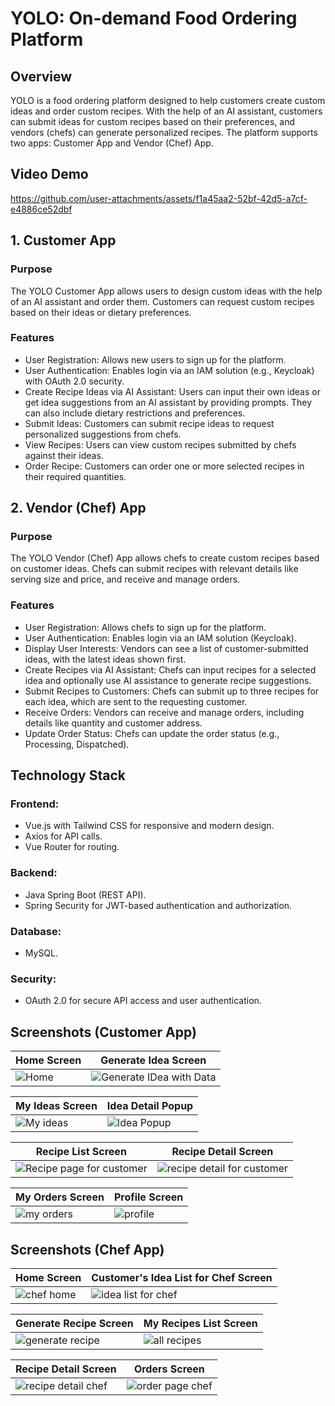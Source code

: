 # YOLO: On-demand Food Ordering Platform
## Overview
YOLO is a food ordering platform designed to help customers create custom ideas and order custom recipes. With the help of an AI assistant, customers can submit ideas for custom recipes based on their preferences, and vendors (chefs) can generate personalized recipes. The platform supports two apps: Customer App and Vendor (Chef) App.

## Video Demo

https://github.com/user-attachments/assets/f1a45aa2-52bf-42d5-a7cf-e4886ce52dbf


## 1. Customer App
### Purpose
The YOLO Customer App allows users to design custom ideas with the help of an AI assistant and order them. Customers can request custom recipes based on their ideas or dietary preferences.

### Features
* User Registration: Allows new users to sign up for the platform. </br>
* User Authentication: Enables login via an IAM solution (e.g., Keycloak) with OAuth 2.0 security. </br>
* Create Recipe Ideas via AI Assistant: Users can input their own ideas or get idea suggestions from an AI assistant by providing prompts. They can also include dietary restrictions and preferences. </br>
* Submit Ideas: Customers can submit recipe ideas to request personalized suggestions from chefs. </br>
* View Recipes: Users can view custom recipes submitted by chefs against their ideas. </br>
* Order Recipe: Customers can order one or more selected recipes in their required quantities. </br>

## 2. Vendor (Chef) App
### Purpose
The YOLO Vendor (Chef) App allows chefs to create custom recipes based on customer ideas. Chefs can submit recipes with relevant details like serving size and price, and receive and manage orders.

### Features
* User Registration: Allows chefs to sign up for the platform. </br>
* User Authentication: Enables login via an IAM solution (Keycloak). </br>
* Display User Interests: Vendors can see a list of customer-submitted ideas, with the latest ideas shown first. </br>
* Create Recipes via AI Assistant: Chefs can input recipes for a selected idea and optionally use AI assistance to generate recipe suggestions. </br>
* Submit Recipes to Customers: Chefs can submit up to three recipes for each idea, which are sent to the requesting customer. </br>
* Receive Orders: Vendors can receive and manage orders, including details like quantity and customer address. </br>
* Update Order Status: Chefs can update the order status (e.g., Processing, Dispatched). </br>
## Technology Stack
### Frontend: 
* Vue.js with Tailwind CSS for responsive and modern design. </br>
* Axios for API calls. </br>
* Vue Router for routing.
  
### Backend:
* Java Spring Boot (REST API).
* Spring Security for JWT-based authentication and authorization.

### Database: 
* MySQL.

### Security: 
* OAuth 2.0 for secure API access and user authentication.

## Screenshots (Customer App)

|  Home Screen                              |  Generate Idea Screen                              |
|-----------------------------------------|-----------------------------------------|
| ![Home](https://github.com/user-attachments/assets/6087b42e-ade6-41cb-9132-7e251bf0a5b2) | ![Generate IDea with Data](https://github.com/user-attachments/assets/88abdcf7-da99-4ec0-9184-bc818e7977ce) |

|  My Ideas Screen                              |  Idea Detail Popup                               |
|-----------------------------------------|-----------------------------------------|
| ![My ideas](https://github.com/user-attachments/assets/6818d4df-4b6e-4750-b1ed-527b09ad53ce) | ![Idea Popup](https://github.com/user-attachments/assets/b3b82159-bed3-4157-89e5-41d10237d602) |

|  Recipe List Screen                              |  Recipe Detail Screen                               |
|-----------------------------------------|-----------------------------------------|
| ![Recipe page for customer](https://github.com/user-attachments/assets/d81bfc86-1c82-424e-a99f-b66053ddc464) | ![recipe detail for customer](https://github.com/user-attachments/assets/8d8ac04c-d1b2-4fb1-8891-82989de243f2) |

|  My Orders Screen                              |  Profile Screen                               |
|-----------------------------------------|-----------------------------------------|
| ![my orders](https://github.com/user-attachments/assets/031a261c-e08c-4541-90d8-f2e9d2038786) | ![profile](https://github.com/user-attachments/assets/bd73cbba-67e0-4a39-87c1-ceed8b035e52) |

## Screenshots (Chef App)

|  Home Screen                              |  Customer's Idea List for Chef Screen                              |
|-----------------------------------------|-----------------------------------------|
| ![chef home](https://github.com/user-attachments/assets/27f71f8e-d7a0-4a40-b86a-124d0dabc519) | ![idea list for chef](https://github.com/user-attachments/assets/45d9cfd6-7320-4bca-9d11-7b66c4981620) |

|  Generate Recipe Screen                              |  My Recipes List Screen                               |
|-----------------------------------------|-----------------------------------------|
| ![generate recipe](https://github.com/user-attachments/assets/053f0058-d25f-4237-b5e3-32b964c98153) | ![all recipes](https://github.com/user-attachments/assets/2450dad6-8baa-4309-bd3d-414c9aaca358) |

|  Recipe Detail Screen                              |  Orders Screen                               |
|-----------------------------------------|-----------------------------------------|
| ![recipe detail chef](https://github.com/user-attachments/assets/4f438bcc-73fb-471f-a859-6e58da50c162) | ![order page chef](https://github.com/user-attachments/assets/09c5b81e-1f6e-4391-9a32-158f58317d2d) |
